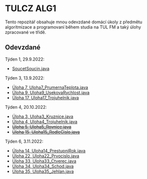# TULCZ ALG1

Tento repozitář obsahuje mnou odevzdané domácí úkoly z předmětu algoritmizace a programovaní během studia na TUL FM
a taký úlohy zpracované ve třidě. 

## Odevzdané

Týden 1, 29.9.2022:
* [SoucetSoucin.java](tyden1-29-9-2022/SoucetSoucin.java)

Týden 3, 13.9.2022:
* [Úloha 7, Uloha7_PrumernaTeplota.java](tyden3-13-10-2022/Uloha7_PrumernaTeplota.java)
* [Úloha 9, Uloha9_UsekovaRychlost.java](tyden3-13-10-2022/Uloha9_UsekovaRychlost.java)
* [Úloha 17, Uloha17_Trojuhelnik.java](tyden3-13-10-2022/Uloha17_Trojuhelnik.java)

Týden 4, 20.10.2022:
* [Úloha 3, Uloha3_Kruznice.java](tyden4-20-10-2022/Uloha3_Kruznice.java)
* [Úloha 4, Uloha4_Trojuhelnik.java](tyden4-20-10-2022/Uloha4_Trojuhelnik.java)
* ~~[Úloha 5, Uloha5_Rovnice.java](tyden4-20-10-2022/Uloha5_Rovnice.java)~~
* ~~[Úloha 15, Uloha15_RodleCislo.java](tyden4-20-10-2022/Uloha15_RodleCislo.java)~~

Týden 6, 3.11.2022:
* [Úloha 14, Uloha14_PrestupniRok.java](tyden6-03-11-2022/Uloha14_PrestupniRok.java)
* [Úloha 22, Uloha22_Prvocislo.java](tyden6-03-11-2022/Uloha22_Prvocislo.java)
* [Úloha 33, Uloha33_Ctverec.java](tyden6-03-11-2022/Uloha33_Ctverec.java)
* [Úloha 34, Uloha34_Schod.java](tyden6-03-11-2022/Uloha34_Schod.java)
* [Úloha 35, Uloha35_Jehlan.java](tyden6-03-11-2022/Uloha35_Jehlan.java)